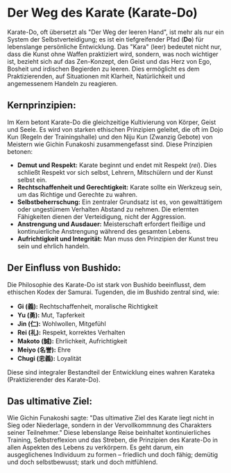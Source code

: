 # Der Weg des Karate (Karate-Do)

Karate-Do, oft übersetzt als "Der Weg der leeren Hand", ist mehr als nur ein System der Selbstverteidigung; es ist ein tiefgreifender Pfad (**Do**) für lebenslange persönliche Entwicklung. Das "Kara" (leer) bedeutet nicht nur, dass die Kunst ohne Waffen praktiziert wird, sondern, was noch wichtiger ist, bezieht sich auf das Zen-Konzept, den Geist und das Herz von Ego, Bosheit und irdischen Begierden zu leeren. Dies ermöglicht es dem Praktizierenden, auf Situationen mit Klarheit, Natürlichkeit und angemessenem Handeln zu reagieren.

## Kernprinzipien:

Im Kern betont Karate-Do die gleichzeitige Kultivierung von Körper, Geist und Seele. Es wird von starken ethischen Prinzipien geleitet, die oft im Dojo Kun (Regeln der Trainingshalle) und den Niju Kun (Zwanzig Gebote) von Meistern wie Gichin Funakoshi zusammengefasst sind. Diese Prinzipien betonen:

*   **Demut und Respekt:** Karate beginnt und endet mit Respekt (_rei_). Dies schließt Respekt vor sich selbst, Lehrern, Mitschülern und der Kunst selbst ein.
*   **Rechtschaffenheit und Gerechtigkeit:** Karate sollte ein Werkzeug sein, um das Richtige und Gerechte zu wahren.
*   **Selbstbeherrschung:** Ein zentraler Grundsatz ist es, von gewalttätigem oder ungestümem Verhalten Abstand zu nehmen. Die erlernten Fähigkeiten dienen der Verteidigung, nicht der Aggression.
*   **Anstrengung und Ausdauer:** Meisterschaft erfordert fleißige und kontinuierliche Anstrengung während des gesamten Lebens.
*   **Aufrichtigkeit und Integrität:** Man muss den Prinzipien der Kunst treu sein und ehrlich handeln.

## Der Einfluss von Bushido:

Die Philosophie des Karate-Do ist stark von Bushido beeinflusst, dem ethischen Kodex der Samurai. Tugenden, die im Bushido zentral sind, wie:

*   **Gi (義):** Rechtschaffenheit, moralische Richtigkeit
*   **Yu (勇):** Mut, Tapferkeit
*   **Jin (仁):** Wohlwollen, Mitgefühl
*   **Rei (礼):** Respekt, korrektes Verhalten
*   **Makoto (誠):** Ehrlichkeit, Aufrichtigkeit
*   **Meiyo (名誉):** Ehre
*   **Chugi (忠義):** Loyalität

Diese sind integraler Bestandteil der Entwicklung eines wahren Karateka (Praktizierender des Karate-Do).

## Das ultimative Ziel:

Wie Gichin Funakoshi sagte: "Das ultimative Ziel des Karate liegt nicht in Sieg oder Niederlage, sondern in der Vervollkommnung des Charakters seiner Teilnehmer." Diese lebenslange Reise beinhaltet kontinuierliches Training, Selbstreflexion und das Streben, die Prinzipien des Karate-Do in allen Aspekten des Lebens zu verkörpern. Es geht darum, ein ausgeglichenes Individuum zu formen – friedlich und doch fähig; demütig und doch selbstbewusst; stark und doch mitfühlend. 
